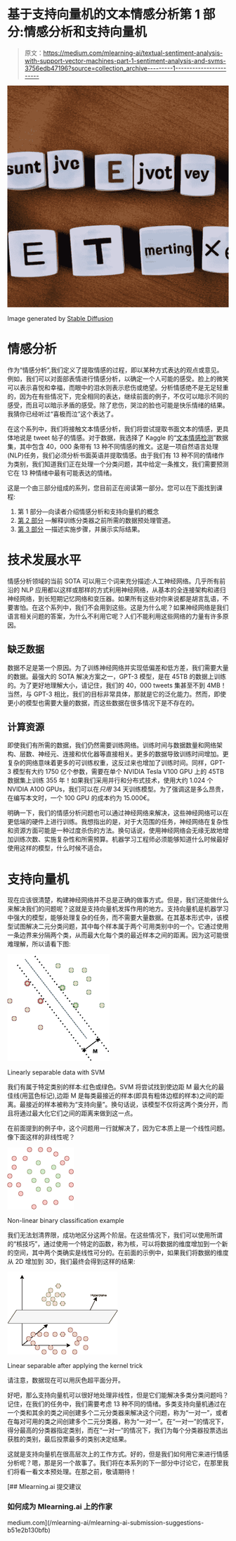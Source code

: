 # 基于支持向量机的文本情感分析第 1 部分:情感分析和支持向量机

> 原文：<https://medium.com/mlearning-ai/textual-sentiment-analysis-with-support-vector-machines-part-1-sentiment-analysis-and-svms-3756edb47196?source=collection_archive---------1----------------------->

![](img/e42910d1a934ecea5ffd60ac71a6f93f.png)

Image generated by [Stable Diffusion](https://stability.ai/blog/stable-diffusion-public-release)

# 情感分析

作为“情感分析”,我们定义了提取情感的过程，即以某种方式表达的观点或意见。例如，我们可以对面部表情进行情感分析，以确定一个人可能的感受。脸上的微笑可以表示喜悦和幸福，而眼中的泪水则表示悲伤或绝望。分析情感绝不是无足轻重的，因为在有些情况下，完全相同的表达，继续前面的例子，不仅可以暗示不同的感受，而且可以暗示矛盾的感受。除了悲伤，哭泣的脸也可能是快乐情绪的结果。我猜你已经听过“喜极而泣”这个表达了。

在这个系列中，我们将接触文本情感分析，我们将尝试提取书面文本的情感，更具体地说是 tweet 帖子的情感。对于数据，我选择了 Kaggle 的“[文本情感检测](https://www.kaggle.com/datasets/pashupatigupta/emotion-detection-from-text)”数据集，其中包含 40，000 条带有 13 种不同情感的推文。这是一项自然语言处理(NLP)任务，我们必须分析书面英语并提取情感。由于我们有 13 种不同的情绪作为类别，我们知道我们正在处理一个分类问题，其中给定一条推文，我们需要预测它在 13 种情绪中最有可能表达的情绪。

这是一个由三部分组成的系列，您目前正在阅读第一部分。您可以在下面找到课程:

1.  第 1 部分—向读者介绍情感分析和支持向量机的概念
2.  [第 2 部分](/@geokam/textual-sentiment-analysis-with-support-vector-machines-part-2-data-pre-processing-and-ee45f18083e4) —解释训练分类器之前所需的数据预处理管道。
3.  [第 3 部分](/mlearning-ai/textual-sentiment-analysis-with-support-vector-machines-part-3-implementation-ab10b4a7847d) —描述实施步骤，并展示实际结果。

# 技术发展水平

情感分析领域的当前 SOTA 可以用三个词来充分描述:人工神经网络。几乎所有前沿的 NLP 应用都以这样或那样的方式利用神经网络，从基本的全连接架构和递归神经网络，到长短期记忆网络和变压器。如果所有这些对你来说都是胡言乱语，不要害怕。在这个系列中，我们不会用到这些。这是为什么呢？如果神经网络是我们语言相关问题的答案，为什么不利用它呢？人们不能利用这些网络的力量有许多原因。

## 缺乏数据

数据不足是第一个原因。为了训练神经网络并实现低偏差和低方差，我们需要大量的数据。最强大的 SOTA 解决方案之一，GPT-3 模型，是在 45TB 的数据上训练的。为了更好地理解大小，请记住，我们的 40，000 tweets 集甚至不到 4MB！当然，与 GPT-3 相比，我们的目标非常具体，那就是它的泛化能力。然而，即使更小的模型也需要大量的数据，而这些数据在很多情况下是不存在的。

## 计算资源

即使我们有所需的数据，我们仍然需要训练网络。训练时间与数据数量和网络架构、层数、神经元、连接和优化器等直接相关。更多的数据导致训练时间增加。更复杂的网络意味着更多的可训练权重，这反过来也增加了训练时间。同样，GPT-3 模型有大约 1750 亿个参数，需要在单个 NVIDIA Tesla V100 GPU 上的 45TB 数据集上训练 355 年！如果我们采用并行和分布式技术，使用大约 1.024 个 NVIDIA A100 GPUs，我们可以在*只用* 34 天训练模型。为了强调这是多么昂贵，在编写本文时，一个 100 GPU 的成本约为 15.000€。

明确一下，我们的情感分析问题也可以通过神经网络来解决，这些神经网络可以在更低端的硬件上进行训练。我想指出的是，对于大范围的任务，神经网络在复杂性和资源方面可能是一种过度杀伤的方法。换句话说，使用神经网络会无缘无故地增加训练次数、实施复杂性和所需预算。机器学习工程师必须能够知道什么时候最好使用这样的模型，什么时候不适合。

# 支持向量机

现在应该很清楚，构建神经网络并不总是正确的做事方式。但是，我们还能做什么来解决我们的问题呢？这就是支持向量机发挥作用的地方。支持向量机是机器学习中强大的模型，能够处理复杂的任务，而不需要大量数据。在其基本形式中，该模型试图解决二元分类问题，其中每个样本属于两个可用类别中的一个。它通过使用一条边界来分隔两个类，从而最大化每个类的最近样本之间的距离。因为这可能很难理解，所以请看下图:

![](img/693f5a45355ccdea9711b31f734fce4a.png)

Linearly separable data with SVM

我们有属于特定类别的样本:红色或绿色。SVM 将尝试找到使边距 M 最大化的最佳线(用蓝色标记),边距 M 是每类最接近的样本(即具有粗体边框的样本)之间的距离。最接近的样本被称为“支持向量”。换句话说，该模型不仅将这两个类分开，而且将通过最大化它们之间的距离来做到这一点。

在前面提到的例子中，这个问题用一行就解决了，因为它本质上是一个线性问题。像下面这样的非线性呢？

![](img/c0367b81e1f83c010d38b12d2cfda69a.png)

Non-linear binary classification example

我们无法划清界限，成功地区分这两个阶层。在这些情况下，我们可以使用所谓的“核技巧”，通过使用一个特定的函数，称为核，可以将数据的维度增加到一个新的空间，其中两个类确实是线性可分的。在前面的示例中，如果我们将数据的维度从 2D 增加到 3D，我们最终会得到这样的结果:

![](img/98f6bc49458823cada6917df8da83824.png)

Linear separable after applying the kernel trick

请注意，数据现在可以用灰色超平面分开。

好吧，那么支持向量机可以很好地处理非线性，但是它们能解决多类分类问题吗？记住，在我们的任务中，我们需要考虑 13 种不同的情绪。多类支持向量机通过在一个类和其余的类之间创建多个二元分类器来解决这个问题，称为“一对一”，或者在每对可用的类之间创建多个二元分类器，称为“一对一”。在“一对一”的情况下，得分最高的分类器指定类别，而在“一对一”的情况下，我们为每个分类器投票选出获胜的类别，最后投票最多的类别决定结果。

这就是支持向量机在很高层次上的工作方式。好的，但是我们如何用它来进行情感分析呢？嗯，那是另一个故事了。我们将在本系列的下一部分中讨论它，在那里我们将看一看文本预处理。在那之前，敬请期待！

[](/mlearning-ai/mlearning-ai-submission-suggestions-b51e2b130bfb) [## Mlearning.ai 提交建议

### 如何成为 Mlearning.ai 上的作家

medium.com](/mlearning-ai/mlearning-ai-submission-suggestions-b51e2b130bfb)